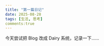 ```yaml
---
title: "第一篇日记"
date: 2025-08-28
tags: [生活, 思考]
comments:true
---
```


今天尝试把 Blog 改成 Dairy 系统，记录一下……
